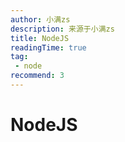 ```yaml
---
author: 小满zs
description: 来源于小满zs
title: NodeJS
readingTime: true
tag:
 - node
recommend: 3
---
```


# NodeJS

